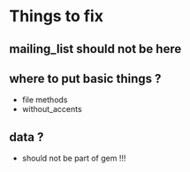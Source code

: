 # Things to fix

## mailing_list should not be here

## where to put basic things ?
* file methods
* without_accents

## data ?
* should not be part of gem !!!
